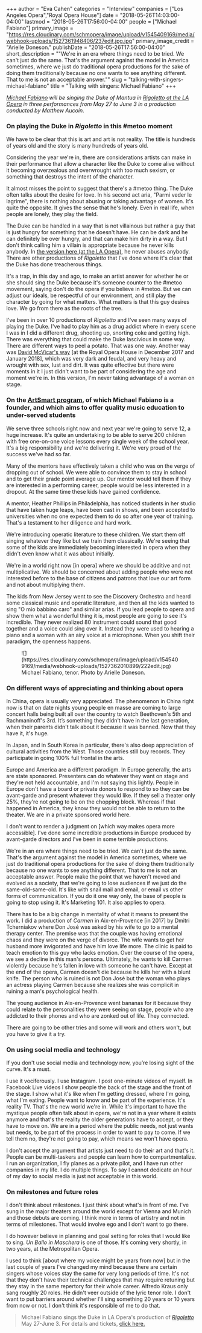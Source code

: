 +++
author = "Eva Cahen"
categories = "Interview"
companies = ["Los Angeles Opera","Royal Opera House"]
date = "2018-05-26T14:03:00-04:00"
lastmod = "2018-05-26T17:56:00-04:00"
people = ["Michael Fabiano"]
primary_image = "https://res.cloudinary.com/schmopera/image/upload/v1545409169/media/webhook-uploads/1527361948406/237edit.jpg.jpg"
primary_image_credit = "Arielle Doneson."
publishDate = "2018-05-26T17:56:00-04:00"
short_description = "&quot;We&#039;re in an era where things need to be tried. We can&#039;t just do the same. That&#039;s the argument against the model in America sometimes, where we just do traditional opera productions for the sake of doing them traditionally because no one wants to see anything different. That to me is not an acceptable answer.&quot;"
slug = "talking-with-singers-michael-fabiano"
title = "Talking with singers: Michael Fabiano"
+++

*[Michael Fabiano](/scene/people/michael-fabiano/) will be singing the Duke of Mantua in [Rigoletto at the LA Opera](/verdis-tragedy-in-jest/) in three performances from May 27 to June 3 in a production conducted by Matthew Aucoin.*

### On playing the Duke in *Rigoletto* in this #metoo moment 

We have to be clear that this is art and art is not reality. The title is hundreds of years old and the story is many hundreds of years old. 

Considering the year we're in, there are considerations artists can make in their performance that allow a character like the Duke to come alive without it becoming overzealous and overwrought with too much sexism, or something that destroys the intent of the character. 

It almost misses the point to suggest that there's a #metoo thing. The Duke often talks about the desire for love.  In his second act aria, "Parmi veder le lagrime",  there is nothing about abusing or taking advantage of women. It's quite the opposite. It gives the sense that he's lonely. Even in real life, when people are lonely, they play the field.

The Duke can be handled in a way that is not villainous but rather a guy that is just hungry for something that he doesn't have. He can be dark and he can definitely be over hungry, and that can make him dirty in a way. But I don't think calling him a villain is appropriate because he never kills anybody. In [the version here (at the LA Opera)](/verdis-tragedy-in-jest/), he never abuses anybody. There are other productions of *Rigoletto* that I've done where it's clear that the Duke has done treacherous things. 

It's a trap, in this day and ago, to make an artist answer for whether he or she should sing the Duke because it's someone counter to the #metoo movement, saying don't do the opera if you believe in #metoo. But we can adjust our ideals, be respectful of our environment, and still play the character by going for what matters. What matters is that this guy desires love. We go from there as the roots of the tree.

I've been in over 10 productions of *Rigoletto* and I've seen many ways of playing the Duke. I've had to play him as a drug addict where in every scene I was in I did a different drug, shooting up, snorting coke and getting high. There was everything that could make the Duke lascivious in some way. There are different ways to peel a potato. That was one way. Another way was [David McVicar's way](/the-price-of-vengeance-rigoletto-at-roh/) [at the Royal Opera House in December 2017 and January 2018], which was very dark and feudal, and very heavy and wrought with sex, lust and dirt. It was quite effective but there were moments in it I just didn't want to be part of considering the age and moment we're in. In this version, I'm never taking advantage of a woman on stage.

### On the [ArtSmart program](/michael-fabiano-the-profound-effect-of-artsmart/), of which Michael Fabiano is a founder, and which aims to offer quality music education to under-served students

We serve three schools right now and next year we're going to serve 12, a huge increase. It's quite an undertaking to be able to serve 200 children with free one-on-one voice lessons every single week of the school year. It's a big responsibility and we're delivering it. We're very proud of the success we've had so far.

Many of the mentors have effectively taken a child who was on the verge of dropping out of school. We were able to convince them to stay in school and to get their grade point average up. Our mentor would tell them if they are interested in a performing career, people would be less interested in a dropout. At the same time these kids have gained confidence. 

A mentor, Heather Phillips in Philadelphia, has noticed students in her studio that have taken huge leaps, have been cast in shows, and been accepted to universities when no one expected them to do so after one year of training. That's a testament to her diligence and hard work.

We're introducing operatic literature to these children. We start them off singing whatever they like but we train them classically. We're seeing that some of the kids are immediately becoming interested in opera when they didn't even know what it was about initially. 

We're in a world right now [in opera] where we should be additive and not multiplicative. We should be concerned about adding people who were not interested before to the base of citizens and patrons that love our art form and not about multiplying them. 

The kids from New Jersey went to see the Discovery Orchestra and heard some classical music and operatic literature, and then all the kids wanted to sing "O mio babbino caro" and similar arias. If you lead people to opera and show them what a wonderful thing it is, most people are going to see it's incredible. They never realized 80 instrument could sound that good together and a voice could sing over it. Instead they were used to hearing a piano and a woman with an airy voice at a microphone. When you shift their paradigm, the openness happens.

<figure data-type="image">
![](https://res.cloudinary.com/schmopera/image/upload/v1545409169/media/webhook-uploads/1527362010899/222edit.jpg)
<figcaption>Michael Fabiano, tenor. Photo by Arielle Doneson.</figcaption>
</figure>

### On different ways of appreciating and thinking about opera

In China, opera is usually very appreciated. The phenomenon in China right now is that on date nights young people en masse are coming to large concert halls being built all over the country to watch Beethoven's 5th and Rachmaninoff's 3rd. It’s something they didn't have in the last generation, when their parents didn't talk about it because it was banned. Now that they have it, it's huge.

In Japan, and in South Korea in particular, there's also deep appreciation of cultural activities from the West. Those countries still buy records. They participate in going 100% full frontal in the arts.

Europe and America are a different paradigm. In Europe generally, the arts are state sponsored. Presenters can do whatever they want on stage and they're not held accountable, and I'm not saying this lightly. People in Europe don't have a board or private donors to respond to so they can be avant-garde and present whatever they would like. If they sell a theater only 25%, they're not going to be on the chopping block. Whereas if that happened in America, they know they would not be able to return to the theater. We are in a private sponsored world here. 

I don't want to render a judgment on [which way makes opera more accessible].  I've done some incredible productions in Europe produced by avant-garde directors and I've been in some terrible productions.

We're in an era where things need to be tried. We can't just do the same. That's the argument against the model in America sometimes, where we just do traditional opera productions for the sake of doing them traditionally because no one wants to see anything different. That to me is not an acceptable answer. People make the point that we haven't moved and evolved as a society, that we're going to lose audiences if we just do the same-old-same-old.  It's like with snail mail and email, or email vs other forms of communication. If you do it one way only, the base of people is going to stop using it. It's Marketing 101. It also applies to opera. 

There has to be a big change in mentality of what it means to present the work. I did a production of *Carmen* in Aix-en-Provence [in 2017] by Dmitri Tcherniakov where Don José was asked by his wife to go to a mental therapy center. The premise was that the couple was having emotional chaos and they were on the verge of divorce. The wife wants to get her husband more invigorated and have him love life more. The clinic is paid to teach emotion to this guy who lacks emotion. Over the course of the opera, we see a decline in this man's persona. Ultimately, he wants to kill Carmen violently because he's fallen in love with someone he can't have. Except at the end of the opera, Carmen doesn't die because he kills her with a blunt knife. The person who is ruined is not Don José but the woman who plays an actress playing Carmen because she realizes she was complicit in ruining a man's psychological health.

The young audience in Aix-en-Provence went bananas for it because they could relate to the personalities they were seeing on stage, people who are addicted to their phones and who are zonked out of life. They connected.

There are going to be other tries and some will work and others won't, but you have to give it a try. 

### On using social media and technology

If you don't use social media and technology now, you’re losing sight of the curve. It's a must.

I use it vociferously. I use Instagram. I post one-minute videos of myself. In Facebook Live videos I show people the back of the stage and the front of the stage. I show what it's like when I'm getting dressed, where I'm going, what I'm eating. People want to know and be part of the experience. It's reality TV. That's the new world we're in. While it's important to have the mystique people often talk about in opera, we're not in a year where it exists anymore and that's the reality the older generations have to accept, or they have to move on. We are in a period where the public needs, not just wants but needs, to be part of the process in order to want to pay to come. If we tell them no, they're not going to pay, which means we won't have opera. 

I don't accept the argument that artists just need to do their art and that's it. People can be multi-taskers and people can learn how to compartmentalize. I run an organization, I fly planes as a private pilot, and I have run other companies in my life. I do multiple things. To say I cannot dedicate an hour of my day to social media is just not acceptable in this world.

### On milestones and future roles

I don't think about milestones. I just think about what's in front of me. I've sung in the major theaters around the world except for Vienna and Munich and those debuts are coming. I think more in terms of artistry and not in terms of milestones. That would involve ego and I don't want to go there. 

I do however believe in planning and goal setting for roles that I would like to sing. *Un Ballo in Maschera* is one of those. It's coming very shortly, in two years, at the Metropolitan Opera. 

I used to think [about where my voice might be years from now] but in the last couple of years I've changed my mind because there are certain singers whose voices stay the same for very long periods of time. It's not that they don't have their technical challenges that may require retuning but they stay in the same repertory for their whole career. Alfredo Kraus only sang roughly 20 roles. He didn't veer outside of the lyric tenor role. I don't want to put barriers around whether I'll sing something 20 years or 10 years from now or not. I don't think it's responsible of me to do that.

>Michael Fabiano sings the Duke in LA Opera's production of [*Rigoletto*](https://www.laopera.org/season/1718-Season/rigoletto/) May 27-June 3. For details and tickets, [click here.](https://www.laopera.org/season/1718-Season/rigoletto/)
